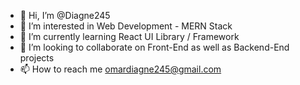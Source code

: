 - 👋 Hi, I’m @Diagne245
- 👀 I’m interested in Web Development - MERN Stack
- 🌱 I’m currently learning React UI Library / Framework
- 💞️ I’m looking to collaborate on Front-End as well as Backend-End projects
- 📫 How to reach me omardiagne245@gmail.com

<!---
Diagne245/Diagne245 is a ✨ special ✨ repository because its `README.md` (this file) appears on your GitHub profile.
You can click the Preview link to take a look at your changes.
--->
